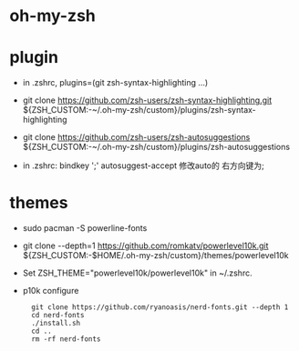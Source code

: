 # oh-my-zsh 

# plugin
- in .zshrc, plugins=(git zsh-syntax-highlighting ...)

- git clone https://github.com/zsh-users/zsh-syntax-highlighting.git ${ZSH_CUSTOM:-~/.oh-my-zsh/custom}/plugins/zsh-syntax-highlighting

- git clone https://github.com/zsh-users/zsh-autosuggestions ${ZSH_CUSTOM:-~/.oh-my-zsh/custom}/plugins/zsh-autosuggestions

- in .zshrc: bindkey ';' autosuggest-accept 修改auto的 右方向键为;

# themes

- sudo pacman -S powerline-fonts

- git clone --depth=1 https://github.com/romkatv/powerlevel10k.git ${ZSH_CUSTOM:-$HOME/.oh-my-zsh/custom}/themes/powerlevel10k
- Set ZSH_THEME="powerlevel10k/powerlevel10k" in ~/.zshrc.
- p10k configure

        git clone https://github.com/ryanoasis/nerd-fonts.git --depth 1
        cd nerd-fonts
        ./install.sh
        cd ..
        rm -rf nerd-fonts

